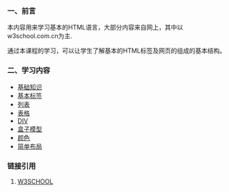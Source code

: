 ### 一、前言

本内容用来学习基本的HTML语言，大部分内容来自网上，其中以 w3school.com.cn为主.

通过本课程的学习，可以让学生了解基本的HTML标签及网页的组成的基本结构。

### 二、学习内容

- [基础知识](intro.md)
- [基本标签](core_tag.md)
- [列表](list.md)
- [表格](table.md)
- [DIV](div.md)
- [盒子模型](box.md)
- [颜色](color.md)
- [简单布局](simple_layout.md)

### 链接引用

1. [W3SCHOOL](http://www.w3school.com.cn)